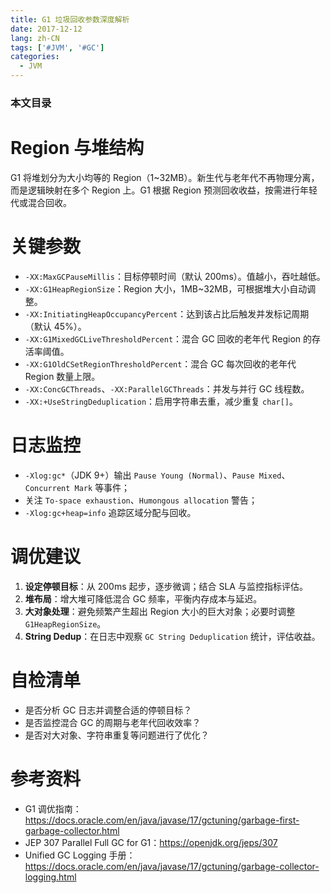 ```yaml
---
title: G1 垃圾回收参数深度解析
date: 2017-12-12
lang: zh-CN
tags: ['#JVM', '#GC']
categories:
  - JVM
---
```


### 本文目录
<!-- toc -->

# Region 与堆结构
G1 将堆划分为大小均等的 Region（1~32MB）。新生代与老年代不再物理分离，而是逻辑映射在多个 Region 上。G1 根据 Region 预测回收收益，按需进行年轻代或混合回收。

# 关键参数
- `-XX:MaxGCPauseMillis`：目标停顿时间（默认 200ms）。值越小，吞吐越低。
- `-XX:G1HeapRegionSize`：Region 大小，1MB~32MB，可根据堆大小自动调整。
- `-XX:InitiatingHeapOccupancyPercent`：达到该占比后触发并发标记周期（默认 45%）。
- `-XX:G1MixedGCLiveThresholdPercent`：混合 GC 回收的老年代 Region 的存活率阈值。
- `-XX:G1OldCSetRegionThresholdPercent`：混合 GC 每次回收的老年代 Region 数量上限。
- `-XX:ConcGCThreads`、`-XX:ParallelGCThreads`：并发与并行 GC 线程数。
- `-XX:+UseStringDeduplication`：启用字符串去重，减少重复 `char[]`。

# 日志监控
- `-Xlog:gc*`（JDK 9+）输出 `Pause Young (Normal)`、`Pause Mixed`、`Concurrent Mark` 等事件；
- 关注 `To-space exhaustion`、`Humongous allocation` 警告；
- `-Xlog:gc+heap=info` 追踪区域分配与回收。

# 调优建议
1. **设定停顿目标**：从 200ms 起步，逐步微调；结合 SLA 与监控指标评估。
2. **堆布局**：增大堆可降低混合 GC 频率，平衡内存成本与延迟。
3. **大对象处理**：避免频繁产生超出 Region 大小的巨大对象；必要时调整 `G1HeapRegionSize`。
4. **String Dedup**：在日志中观察 `GC String Deduplication` 统计，评估收益。

# 自检清单
- 是否分析 GC 日志并调整合适的停顿目标？
- 是否监控混合 GC 的周期与老年代回收效率？
- 是否对大对象、字符串重复等问题进行了优化？

# 参考资料
- G1 调优指南：https://docs.oracle.com/en/java/javase/17/gctuning/garbage-first-garbage-collector.html
- JEP 307 Parallel Full GC for G1：https://openjdk.org/jeps/307
- Unified GC Logging 手册：https://docs.oracle.com/en/java/javase/17/gctuning/garbage-collector-logging.html
